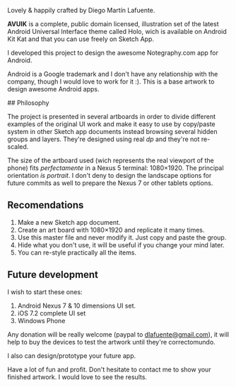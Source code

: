 Lovely & happily crafted by Diego Martín Lafuente.

**AVUIK** is a complete, public domain licensed, illustration set of the latest Android Universal Interface theme called Holo, wich is available on Android Kit Kat and that you can use freely on Sketch App.

I developed this project to design the awesome Notegraphy.com app for Android.

Android is a Google trademark and I don't have any relationship with the company, though I would love to work for it :). This is a base artwork to design awesome Android apps.

## Philosophy

The project is presented in several artboards in order to divide different examples of the original UI work and make it easy to use by copy/paste system in other Sketch app documents instead browsing several hidden groups and layers. They're designed using real _dp_ and they're not re-scaled.

The size of the artboard used (wich represents the real viewport of the phone) fits _perfectamente_ in a Nexus 5 terminal: 1080×1920. The principal orientation _is portrait_. I don't deny to design the landscape options for future commits as well to prepare the Nexus 7 or other tablets options.

## Recomendations

1. Make a new Sketch app document.
2. Create an art board with 1080×1920 and replicate it many times.
3. Use this master file and never modify it. Just copy and paste the group.
4. Hide what you don't use, it will be useful if you change your mind later.
5. You can re-style practically all the items.

## Future development

I wish to start these ones:

1. Android Nexus 7 & 10 dimensions UI set.
2. iOS 7.2 complete UI set
3. Windows Phone

Any donation will be really welcome (paypal to dlafuente@gmail.com), it will help to buy the devices to test the artwork until they're correctomundo.

I also can design/prototype your future app.

Have a lot of fun and profit. Don't hesitate to contact me to show your finished artwork. I would love to see the results.